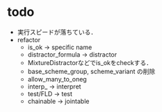 # todo
* 実行スピードが落ちている．
* refactor
    * is_ok -> specific name
    * distractor_formula -> distractor
    * MixtureDistractorなどでis_okをcheckする．
    * base_scheme_group, scheme_variant の削除
    * allow_many_to_oneg
    * interp_ -> interpret
    * test/FLD -> test
    * chainable -> jointable

